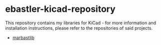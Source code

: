 # ebastler-kicad-repository
This repository contains my libraries for KiCad - for more information and installation instructions, please refer to the repositories of said projects.

* [marbastlib](https://github.com/ebastler/marbastlib)